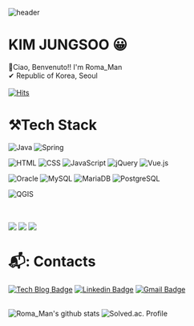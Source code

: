 ![header](https://capsule-render.vercel.app/api?type=waving&color=auto&section=header&text=Roma_Man&fontSize=50)                 

# KIM JUNGSOO 😀

👋Ciao, Benvenuto!! I'm Roma_Man<br>
✔ Republic of Korea, Seoul<br>
<br>
[![Hits](https://hits.seeyoufarm.com/api/count/incr/badge.svg?url=https%3A%2F%2Fgithub.com%2Fkjspo56&count_bg=%2379C83D&title_bg=%23555555&icon=&icon_color=%23E7E7E7&title=hits&edge_flat=false)](https://hits.seeyoufarm.com)

# ⚒Tech Stack
![Java](https://img.shields.io/badge/Java-007396.svg?&style=for-the-badge&logo=Java&logoCOlor=white)
![Spring](https://img.shields.io/badge/Spring-6DB33F.svg?&style=for-the-badge&logo=Spring&logoCOlor=white)

![HTML](https://img.shields.io/badge/HTML-E34F26.svg?&style=for-the-badge&logo=HTML&logoCOlor=white)
![CSS](https://img.shields.io/badge/CSS-1572B6.svg?&style=for-the-badge&logo=CSS&logoCOlor=white)
![JavaScript](https://img.shields.io/badge/JavaScript-F7DF1E.svg?&style=for-the-badge&logo=JavaScript&logoCOlor=white)
![jQuery](https://img.shields.io/badge/jQuery-0769AD.svg?&style=for-the-badge&logo=jQuery&logoCOlor=white)
![Vue.js](https://img.shields.io/badge/Vue.js-4FC08D.svg?&style=for-the-badge&logo=Vue.js&logoCOlor=white)

![Oracle](https://img.shields.io/badge/Oracle-F80000.svg?&style=for-the-badge&logo=Oracle&logoCOlor=white)
![MySQL](https://img.shields.io/badge/MySQL-4479A1.svg?&style=for-the-badge&logo=MySQL&logoCOlor=white)
![MariaDB](https://img.shields.io/badge/MariaDB-003545.svg?&style=for-the-badge&logo=MariaDB&logoCOlor=white)
![PostgreSQL](https://img.shields.io/badge/PostgreSQL-336791.svg?&style=for-the-badge&logo=PostgreSQL&logoCOlor=white)

![QGIS](https://img.shields.io/badge/QGIS-589632.svg?&style=for-the-badge&logo=QGIS&logoCOlor=white)


<br>
<br>
<img src="https://img.shields.io/badge/IntelliJ IDEA-000000?style=flat-square&logo=intellijidea&logoColor=white"/></a>
<img src="https://img.shields.io/badge/Eclipse IDE-2C2255?style=flat-square&logo=eclipseide&logoColor=white"/></a>
<img src="https://img.shields.io/badge/Visual Studio Code-007ACC?style=flat-square&logo=visualstudiocode&logoColor=white"/></a>
<br>
  
# 📬: Contacts

[![Tech Blog Badge](http://img.shields.io/badge/-Tech%20blog-black?style=flat-square&logo=&link=https://itkjspo56.tistory.com)](https://itkjspo56.tistory.com/)
[![Linkedin Badge](https://img.shields.io/badge/-LinkedIn-blue?style=flat-square&logo=Linkedin&logoColor=white&link=https://www.linkedin.com/in/jungsoo-kim-8b00901a8/)](https://www.linkedin.com/in/jungsoo-kim-8b00901a8/)
[![Gmail Badge](https://img.shields.io/badge/Gmail-d14836?style=flat-square&logo=Gmail&logoColor=white&link=mailto:kjspo56@gmail.com)](mailto:kjspo56@gmail.com)
<br>
<br>

<!-- github stats 종류-->
<!-- dark, radical, merko, gruvbox, tokyonight, onedark, cobalt, synthwave, highcontrast, dracula-->
![Roma_Man's github stats](https://github-readme-stats.vercel.app/api?username=kjspo56&show_icons=true&theme=radical)
![Solved.ac. Profile](http://mazassumnida.wtf/api/v2/generate_badge?boj=kjspo56)





<!-- 백준 뱃지 표시
[![solved.ac tier](http://mazassumnida.wtf/api/generate_badge?boj=kjspo56)](https://solved.ac/kjspo56) -->

<!-- 본인이 주로 사용하는 언어
[![본인ID's github stats](https://github-readme-stats.vercel.app/api/top-langs/?username=kjspo56&show_icons=true&hide_border=true&title_color=004386&icon_color=004386&layout=compact)](https://github.com/kjspo56)
-->

<!-- 뱃지 꾸미기
<img src="https://img.shields.io/badge/쓰고자하는_텍스트-컬러코드?style=flat-square&logo=simpleicons에서_아이콘이름&logoColor=white"/></a>
깃 깃허브 구글 구글크롬 그래들 아이클라우드 카카오
로지텍 마세라티  네이버 노트패드 프리미어리그 윈도우  -->

